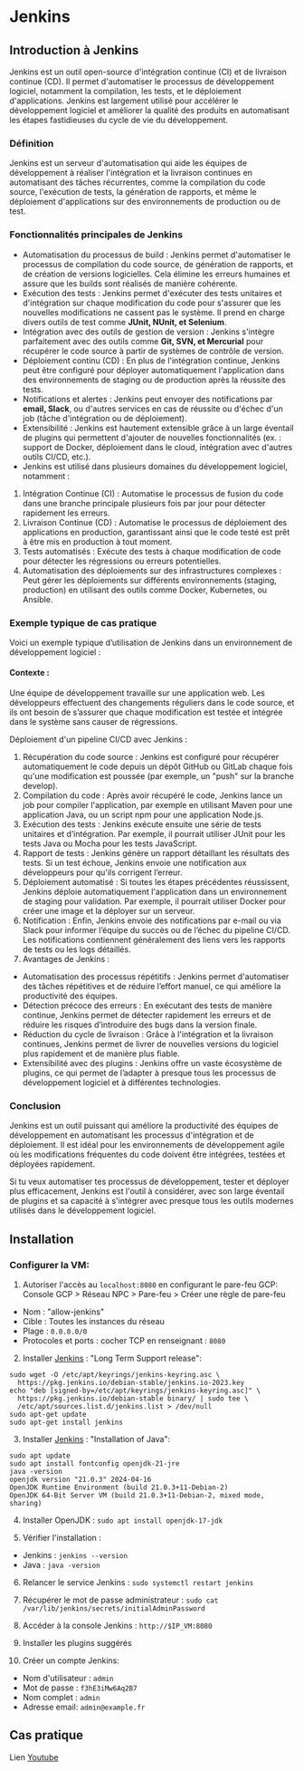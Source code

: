 # Jenkins

## Introduction à Jenkins
Jenkins est un outil open-source d'intégration continue (CI) et de livraison continue (CD). Il permet d'automatiser le processus de développement logiciel, notamment la compilation, les tests, et le déploiement d'applications. Jenkins est largement utilisé pour accélérer le développement logiciel et améliorer la qualité des produits en automatisant les étapes fastidieuses du cycle de vie du développement.<br>

### Définition
Jenkins est un serveur d'automatisation qui aide les équipes de développement à réaliser l'intégration et la livraison continues en automatisant des tâches récurrentes, comme la compilation du code source, l'exécution de tests, la génération de rapports, et même le déploiement d'applications sur des environnements de production ou de test.

### Fonctionnalités principales de Jenkins
- Automatisation du processus de build : Jenkins permet d'automatiser le processus de compilation du code source, de génération de rapports, et de création de versions logicielles. Cela élimine les erreurs humaines et assure que les builds sont réalisés de manière cohérente.
- Exécution des tests : Jenkins permet d'exécuter des tests unitaires et d'intégration sur chaque modification du code pour s'assurer que les nouvelles modifications ne cassent pas le système. Il prend en charge divers outils de test comme **JUnit, NUnit, et Selenium**.
- Intégration avec des outils de gestion de version : Jenkins s'intègre parfaitement avec des outils comme **Git, SVN, et Mercurial** pour récupérer le code source à partir de systèmes de contrôle de version.
- Déploiement continu (CD) : En plus de l'intégration continue, Jenkins peut être configuré pour déployer automatiquement l'application dans des environnements de staging ou de production après la réussite des tests.
- Notifications et alertes : Jenkins peut envoyer des notifications par **email, Slack**, ou d'autres services en cas de réussite ou d'échec d'un job (tâche d'intégration ou de déploiement).
- Extensibilité : Jenkins est hautement extensible grâce à un large éventail de plugins qui permettent d'ajouter de nouvelles fonctionnalités (ex. : support de Docker, déploiement dans le cloud, intégration avec d'autres outils CI/CD, etc.).
- Jenkins est utilisé dans plusieurs domaines du développement logiciel, notamment :
1) Intégration Continue (CI) : Automatise le processus de fusion du code dans une branche principale plusieurs fois par jour pour détecter rapidement les erreurs.
2) Livraison Continue (CD) : Automatise le processus de déploiement des applications en production, garantissant ainsi que le code testé est prêt à être mis en production à tout moment.
3) Tests automatisés : Exécute des tests à chaque modification de code pour détecter les régressions ou erreurs potentielles.
4) Automatisation des déploiements sur des infrastructures complexes : Peut gérer les déploiements sur différents environnements (staging, production) en utilisant des outils comme Docker, Kubernetes, ou Ansible.

### Exemple typique de cas pratique
Voici un exemple typique d’utilisation de Jenkins dans un environnement de développement logiciel :

#### Contexte :
Une équipe de développement travaille sur une application web. Les développeurs effectuent des changements réguliers dans le code source, et ils ont besoin de s’assurer que chaque modification est testée et intégrée dans le système sans causer de régressions. <br>

Déploiement d'un pipeline CI/CD avec Jenkins : <br>

1) Récupération du code source :
Jenkins est configuré pour récupérer automatiquement le code depuis un dépôt GitHub ou GitLab chaque fois qu'une modification est poussée (par exemple, un "push" sur la branche develop).
2) Compilation du code :
Après avoir récupéré le code, Jenkins lance un job pour compiler l'application, par exemple en utilisant Maven pour une application Java, ou un script npm pour une application Node.js.
3) Exécution des tests :
Jenkins exécute ensuite une série de tests unitaires et d’intégration. Par exemple, il pourrait utiliser JUnit pour les tests Java ou Mocha pour les tests JavaScript.
4) Rapport de tests :
Jenkins génère un rapport détaillant les résultats des tests. Si un test échoue, Jenkins envoie une notification aux développeurs pour qu'ils corrigent l’erreur.
5) Déploiement automatisé :
Si toutes les étapes précédentes réussissent, Jenkins déploie automatiquement l'application dans un environnement de staging pour validation. Par exemple, il pourrait utiliser Docker pour créer une image et la déployer sur un serveur.
6) Notification :
Enfin, Jenkins envoie des notifications par e-mail ou via Slack pour informer l’équipe du succès ou de l’échec du pipeline CI/CD. Les notifications contiennent généralement des liens vers les rapports de tests ou les logs détaillés.
7) Avantages de Jenkins :
- Automatisation des processus répétitifs : Jenkins permet d'automatiser des tâches répétitives et de réduire l’effort manuel, ce qui améliore la productivité des équipes.
- Détection précoce des erreurs : En exécutant des tests de manière continue, Jenkins permet de détecter rapidement les erreurs et de réduire les risques d’introduire des bugs dans la version finale.
- Réduction du cycle de livraison : Grâce à l'intégration et la livraison continues, Jenkins permet de livrer de nouvelles versions du logiciel plus rapidement et de manière plus fiable.
- Extensibilité avec des plugins : Jenkins offre un vaste écosystème de plugins, ce qui permet de l’adapter à presque tous les processus de développement logiciel et à différentes technologies.

### Conclusion
Jenkins est un outil puissant qui améliore la productivité des équipes de développement en automatisant les processus d'intégration et de déploiement. Il est idéal pour les environnements de développement agile où les modifications fréquentes du code doivent être intégrées, testées et déployées rapidement.

Si tu veux automatiser tes processus de développement, tester et déployer plus efficacement, Jenkins est l'outil à considérer, avec son large éventail de plugins et sa capacité à s'intégrer avec presque tous les outils modernes utilisés dans le développement logiciel.

## Installation

### Configurer la VM:
1) Autoriser l'accès au `localhost:8080` en configurant le pare-feu GCP: Console GCP > Réseau NPC > Pare-feu > Créer une règle de pare-feu
- Nom : "allow-jenkins"
- Cible : Toutes les instances du réseau
- Plage : `0.0.0.0/0`
- Protocoles et ports : cocher TCP en renseignant : `8080`

2) Installer [Jenkins](https://www.jenkins.io/doc/book/installing/linux/) : "Long Term Support release":
```
sudo wget -O /etc/apt/keyrings/jenkins-keyring.asc \
  https://pkg.jenkins.io/debian-stable/jenkins.io-2023.key
echo "deb [signed-by=/etc/apt/keyrings/jenkins-keyring.asc]" \
  https://pkg.jenkins.io/debian-stable binary/ | sudo tee \
  /etc/apt/sources.list.d/jenkins.list > /dev/null
sudo apt-get update
sudo apt-get install jenkins
```

3) Installer [Jenkins](https://www.jenkins.io/doc/book/installing/linux/) : "Installation of Java":
```
sudo apt update
sudo apt install fontconfig openjdk-21-jre
java -version
openjdk version "21.0.3" 2024-04-16
OpenJDK Runtime Environment (build 21.0.3+11-Debian-2)
OpenJDK 64-Bit Server VM (build 21.0.3+11-Debian-2, mixed mode, sharing)
```

4) Installer OpenJDK : `sudo apt install openjdk-17-jdk`

5) Vérifier l'installation :
- Jenkins : `jenkins --version`
- Java : `java -version`

6) Relancer le service Jenkins : `sudo systemctl restart jenkins`

7) Récupérer le mot de passe administrateur : `sudo cat /var/lib/jenkins/secrets/initialAdminPassword`

8) Accéder à la console Jenkins : `http://$IP_VM:8080`

9) Installer les plugins suggérés

10) Créer un compte Jenkins:
- Nom d'utilisateur : `admin`
- Mot de passe : `f3hE3iMw6Aq2B7`
- Nom complet : `admin`
- Adresse email: `admin@example.fr`

## Cas pratique
Lien [Youtube](https://www.youtube.com/watch?v=Gy4Nk2pIuNs&list=PLn6POgpklwWr19VXuoVgIr32HCu0MGNt9&index=3)

